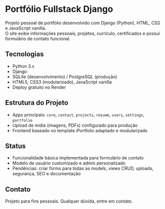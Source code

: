 # Portfólio Fullstack Django

Projeto pessoal de portfólio desenvolvido com Django (Python), HTML, CSS e JavaScript vanilla.  
O site exibe informações pessoais, projetos, currículo, certificados e possui formulário de contato funcional.

## Tecnologias

- Python 3.x  
- Django  
- SQLite (desenvolvimento) / PostgreSQL (produção)  
- HTML5, CSS3 (modularizado), JavaScript vanilla  
- Deploy gratuito no Render  

## Estrutura do Projeto

- Apps principais: `core`, `contact`, `projects`, `resume`, `users`, `settings`, `portfolio`  
- Upload de mídia (imagens, PDFs) configurado para produção  
- Frontend baseado no template iPortfolio adaptado e modularizado  

## Status

- Funcionalidade básica implementada para formulário de contato  
- Modelo de usuário customizado e admin personalizado  
- Pendências: criar forms para todas as models, views CRUD, uploads, segurança, SEO e documentação  

## Contato

Projeto para fins pessoais. Qualquer dúvida, entre em contato.
